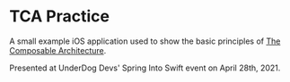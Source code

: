 # TCA Practice

A small example iOS application used to show the basic principles of [The Composable Architecture](https://github.com/pointfreeco/swift-composable-architecture).

Presented at UnderDog Devs' Spring Into Swift event on April 28th, 2021.
